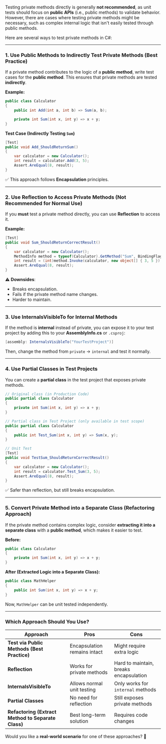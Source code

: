 Testing private methods directly is generally **not recommended**, as unit tests should focus on **public APIs** (i.e., public methods) to validate behavior. However, there are cases where testing private methods might be necessary, such as complex internal logic that isn't easily tested through public methods.

Here are several ways to test private methods in C#:

---

### **1. Use Public Methods to Indirectly Test Private Methods (Best Practice)**
If a private method contributes to the logic of a **public method**, write test cases for the **public method**. This ensures that private methods are tested **indirectly**.

**Example:**
```csharp
public class Calculator
{
    public int Add(int a, int b) => Sum(a, b);

    private int Sum(int x, int y) => x + y;
}
```
**Test Case (Indirectly Testing `Sum`)**
```csharp
[Test]
public void Add_ShouldReturnSum()
{
    var calculator = new Calculator();
    int result = calculator.Add(3, 5);
    Assert.AreEqual(8, result);
}
```
✅ This approach follows **Encapsulation** principles.

---

### **2. Use Reflection to Access Private Methods (Not Recommended for Normal Use)**
If you **must** test a private method directly, you can use **Reflection** to access it.

**Example:**
```csharp
[Test]
public void Sum_ShouldReturnCorrectResult()
{
    var calculator = new Calculator();
    MethodInfo method = typeof(Calculator).GetMethod("Sum", BindingFlags.NonPublic | BindingFlags.Instance);
    int result = (int)method.Invoke(calculator, new object[] { 3, 5 });
    Assert.AreEqual(8, result);
}
```
⚠ **Downsides**:
- Breaks encapsulation.
- Fails if the private method name changes.
- Harder to maintain.

---

### **3. Use InternalsVisibleTo for Internal Methods**
If the method is **internal** instead of private, you can expose it to your test project by adding this to your **AssemblyInfo.cs** or `.csproj`:

```csharp
[assembly: InternalsVisibleTo("YourTestProject")]
```
Then, change the method from `private` → `internal` and test it normally.

---

### **4. Use Partial Classes in Test Projects**
You can create a **partial class** in the test project that exposes private methods.

```csharp
// Original class (in Production Code)
public partial class Calculator
{
    private int Sum(int x, int y) => x + y;
}

// Partial class in Test Project (only available in test scope)
public partial class Calculator
{
    public int Test_Sum(int x, int y) => Sum(x, y);
}

// Unit Test
[Test]
public void TestSum_ShouldReturnCorrectResult()
{
    var calculator = new Calculator();
    int result = calculator.Test_Sum(3, 5);
    Assert.AreEqual(8, result);
}
```
✅ Safer than reflection, but still breaks encapsulation.

---

### **5. Convert Private Method into a Separate Class (Refactoring Approach)**
If the private method contains complex logic, consider **extracting it into a separate class** with a **public method**, which makes it easier to test.

**Before:**
```csharp
public class Calculator
{
    private int Sum(int x, int y) => x + y;
}
```
**After (Extracted Logic into a Separate Class):**
```csharp
public class MathHelper
{
    public int Sum(int x, int y) => x + y;
}
```
Now, `MathHelper` can be unit tested independently.

---

### **Which Approach Should You Use?**
| Approach | Pros | Cons |
|----------|------|------|
| **Test via Public Methods (Best Practice)** | Encapsulation remains intact | Might require extra logic |
| **Reflection** | Works for private methods | Hard to maintain, breaks encapsulation |
| **InternalsVisibleTo** | Allows normal unit testing | Only works for `internal` methods |
| **Partial Classes** | No need for reflection | Still exposes private methods |
| **Refactoring (Extract Method to Separate Class)** | Best long-term solution | Requires code changes |

Would you like a **real-world scenario** for one of these approaches? 🚀